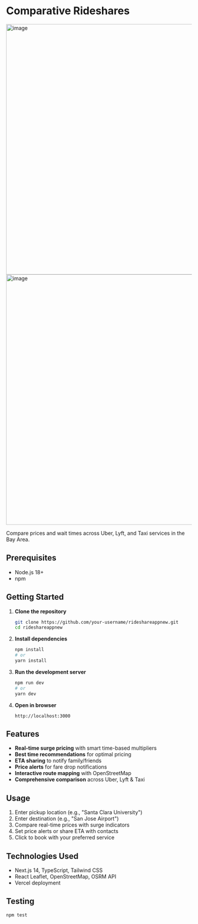 # Comparative Rideshares
<img width="1436" height="678" alt="image" src="https://github.com/user-attachments/assets/d8f677f2-7567-4dc3-999a-200f02f70a54" />
<img width="1436" height="678" alt="image" src="https://github.com/user-attachments/assets/e69458b7-2885-481a-b5c8-b4d9bfc4b841" />

Compare prices and wait times across Uber, Lyft, and Taxi services in the Bay Area.

## Prerequisites

- Node.js 18+
- npm

## Getting Started

1. **Clone the repository**

   ```bash
   git clone https://github.com/your-username/rideshareappnew.git
   cd rideshareappnew
   ```

2. **Install dependencies**

   ```bash
   npm install
   # or
   yarn install
   ```

3. **Run the development server**

   ```bash
   npm run dev
   # or
   yarn dev
   ```

4. **Open in browser**
   ```
   http://localhost:3000
   ```

## Features

- **Real-time surge pricing** with smart time-based multipliers
- **Best time recommendations** for optimal pricing
- **ETA sharing** to notify family/friends
- **Price alerts** for fare drop notifications
- **Interactive route mapping** with OpenStreetMap
- **Comprehensive comparison** across Uber, Lyft & Taxi

## Usage

1. Enter pickup location (e.g., "Santa Clara University")
2. Enter destination (e.g., "San Jose Airport")
3. Compare real-time prices with surge indicators
4. Set price alerts or share ETA with contacts
5. Click to book with your preferred service

## Technologies Used

- Next.js 14, TypeScript, Tailwind CSS
- React Leaflet, OpenStreetMap, OSRM API
- Vercel deployment

## Testing

```bash
npm test
```

```

```
